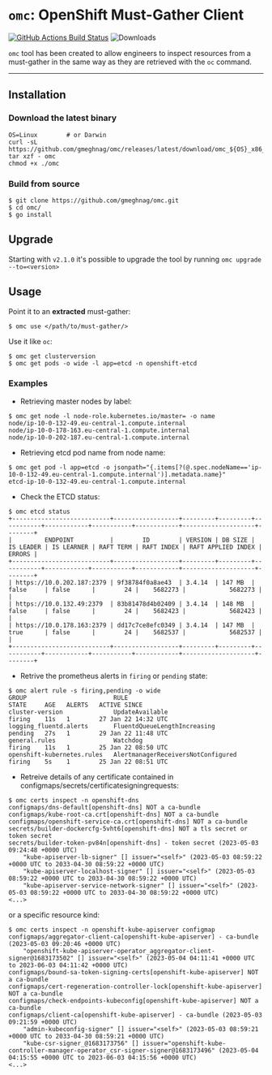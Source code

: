 # `omc`: OpenShift Must-Gather Client

[![GitHub Actions Build Status](https://github.com/gmeghnag/omc/actions/workflows/build.yml/badge.svg)](https://github.com/gmeghnag/omc/actions?query=workflow%3ABuild)
![Downloads](https://img.shields.io/github/downloads/gmeghnag/omc/total)

`omc` tool has been created to allow engineers to inspect resources from a must-gather in the same way as they are retrieved with the `oc` command.

---
## Installation

### Download the latest binary
```
OS=Linux        # or Darwin
curl -sL https://github.com/gmeghnag/omc/releases/latest/download/omc_${OS}_x86_64.tar.gz| tar xzf - omc
chmod +x ./omc
```

### Build from source
```
$ git clone https://github.com/gmeghnag/omc.git
$ cd omc/
$ go install
```

## Upgrade
Starting with `v2.1.0` it's possible to upgrade the tool by running `omc upgrade --to=<version>`

## Usage
Point it to an **extracted** must-gather:
```
$ omc use </path/to/must-gather/>
```
Use it like `oc`:
```
$ omc get clusterversion
$ omc get pods -o wide -l app=etcd -n openshift-etcd
```

### Examples
- Retrieving master nodes by label:
```
$ omc get node -l node-role.kubernetes.io/master= -o name   
node/ip-10-0-132-49.eu-central-1.compute.internal
node/ip-10-0-178-163.eu-central-1.compute.internal
node/ip-10-0-202-187.eu-central-1.compute.internal
```
- Retrieving etcd pod name from node name:
```
$ omc get pod -l app=etcd -o jsonpath="{.items[?(@.spec.nodeName=='ip-10-0-132-49.eu-central-1.compute.internal')].metadata.name}"
etcd-ip-10-0-132-49.eu-central-1.compute.internal
```
- Check the ETCD status:
```
$ omc etcd status
+---------------------------+------------------+---------+---------+-----------+------------+-----------+------------+--------------------+--------+
|         ENDPOINT          |        ID        | VERSION | DB SIZE | IS LEADER | IS LEARNER | RAFT TERM | RAFT INDEX | RAFT APPLIED INDEX | ERRORS |
+---------------------------+------------------+---------+---------+-----------+------------+-----------+------------+--------------------+--------+
| https://10.0.202.187:2379 | 9f38784f0a8ae43  | 3.4.14  | 147 MB  | false     | false      |        24 |    5682273 |            5682273 |        |
| https://10.0.132.49:2379  | 83b81478d4b02409 | 3.4.14  | 148 MB  | false     | false      |        24 |    5682423 |            5682423 |        |
| https://10.0.178.163:2379 | dd17c7ce8efc0349 | 3.4.14  | 147 MB  | true      | false      |        24 |    5682537 |            5682537 |        |
+---------------------------+------------------+---------+---------+-----------+------------+-----------+------------+--------------------+--------+
```
- Retrive the prometheus alerts in `firing` or `pending` state:
```
$ omc alert rule -s firing,pending -o wide
GROUP                        RULE                                 STATE     AGE   ALERTS   ACTIVE SINCE
cluster-version              UpdateAvailable                      firing    11s   1        27 Jan 22 14:32 UTC
logging_fluentd.alerts       FluentdQueueLengthIncreasing         pending   27s   1        29 Jan 22 11:48 UTC
general.rules                Watchdog                             firing    11s   1        25 Jan 22 08:50 UTC
openshift-kubernetes.rules   AlertmanagerReceiversNotConfigured   firing    5s    1        25 Jan 22 08:51 UTC
```
- Retreive details of any certificate contained in configmaps/secrets/certificatesigningrequests:
```
$ omc certs inspect -n openshift-dns                                                                                                                                      
configmaps/dns-default[openshift-dns] NOT a ca-bundle
configmaps/kube-root-ca.crt[openshift-dns] NOT a ca-bundle
configmaps/openshift-service-ca.crt[openshift-dns] NOT a ca-bundle
secrets/builder-dockercfg-5vht6[openshift-dns] NOT a tls secret or token secret
secrets/builder-token-pv84n[openshift-dns] - token secret (2023-05-03 09:24:48 +0000 UTC)
    "kube-apiserver-lb-signer" [] issuer="<self>" (2023-05-03 08:59:22 +0000 UTC to 2033-04-30 08:59:22 +0000 UTC)
    "kube-apiserver-localhost-signer" [] issuer="<self>" (2023-05-03 08:59:22 +0000 UTC to 2033-04-30 08:59:22 +0000 UTC)
    "kube-apiserver-service-network-signer" [] issuer="<self>" (2023-05-03 08:59:22 +0000 UTC to 2033-04-30 08:59:22 +0000 UTC)               
<...>
```
or a specific resource kind:
```
$ omc certs inspect -n openshift-kube-apiserver configmap                                                                                                                    
configmaps/aggregator-client-ca[openshift-kube-apiserver] - ca-bundle (2023-05-03 09:20:46 +0000 UTC)
    "openshift-kube-apiserver-operator_aggregator-client-signer@1683173502" [] issuer="<self>" (2023-05-04 04:11:41 +0000 UTC to 2023-06-03 04:11:42 +0000 UTC)
configmaps/bound-sa-token-signing-certs[openshift-kube-apiserver] NOT a ca-bundle
configmaps/cert-regeneration-controller-lock[openshift-kube-apiserver] NOT a ca-bundle
configmaps/check-endpoints-kubeconfig[openshift-kube-apiserver] NOT a ca-bundle
configmaps/client-ca[openshift-kube-apiserver] - ca-bundle (2023-05-03 09:21:59 +0000 UTC)
    "admin-kubeconfig-signer" [] issuer="<self>" (2023-05-03 08:59:21 +0000 UTC to 2033-04-30 08:59:21 +0000 UTC)
    "kube-csr-signer_@1683173756" [] issuer="openshift-kube-controller-manager-operator_csr-signer-signer@1683173496" (2023-05-04 04:15:55 +0000 UTC to 2023-06-03 04:15:56 +0000 UTC)
<...>
```
 
